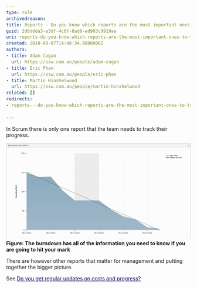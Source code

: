 ```yaml
---
type: rule
archivedreason: 
title: Reports - Do you know which reports are the most important ones to track your progress?
guid: 2d6ddda3-e3df-4c8f-8ad8-ed903c9919aa
uri: reports-do-you-know-which-reports-are-the-most-important-ones-to-track-your-progress
created: 2010-09-07T14:48:34.0000000Z
authors:
- title: Adam Cogan
  url: https://ssw.com.au/people/adam-cogan
- title: Eric Phan
  url: https://ssw.com.au/people/eric-phan
- title: Martin Hinshelwood
  url: https://ssw.com.au/people/martin-hinshelwood
related: []
redirects:
- reports---do-you-know-which-reports-are-the-most-important-ones-to-track-your-progress

---
```


In Scrum there is only one report that the team needs to track their progress.

<!--endintro-->

![](burndown_good_example.png)
**Figure: The burndown has all of the information you need to know if you are going to hit your mark**

There are however other reports that matter for management and putting together the bigger picture.

See [<font color="#000080">Do you get regular updates on costs and progress?</font>](/watch-do-you-get-regular-updates-on-costs-and-progress-aka-project-progress-burndown-etc "http://rules.ssw.com.au/Management/RulesToManagingSoftwareConsultants/Pages/DoYouGetRegularUpdatesOnCostsAndProgress.aspx")
